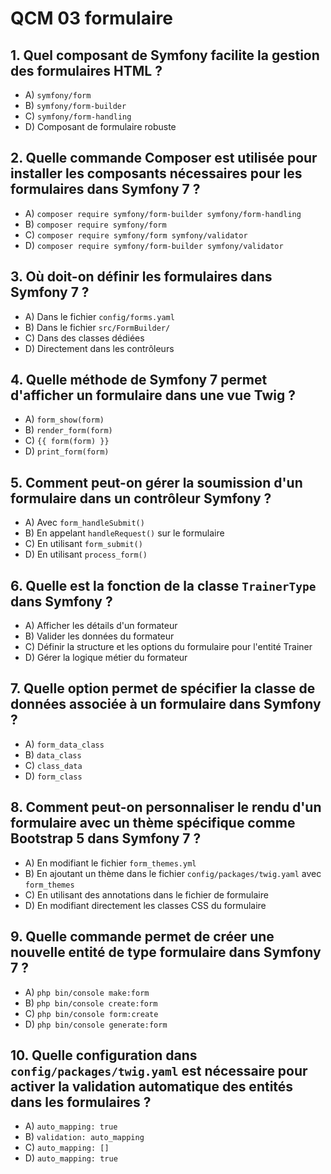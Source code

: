 # QCM 03 formulaire

## 1. Quel composant de Symfony facilite la gestion des formulaires HTML ?
- A) `symfony/form`
- B) `symfony/form-builder`
- C) `symfony/form-handling`
- D) Composant de formulaire robuste

## 2. Quelle commande Composer est utilisée pour installer les composants nécessaires pour les formulaires dans Symfony 7 ?
- A) `composer require symfony/form-builder symfony/form-handling`
- B) `composer require symfony/form`
- C) `composer require symfony/form symfony/validator`
- D) `composer require symfony/form-builder symfony/validator`

## 3. Où doit-on définir les formulaires dans Symfony 7 ?
- A) Dans le fichier `config/forms.yaml`
- B) Dans le fichier `src/FormBuilder/`
- C) Dans des classes dédiées
- D) Directement dans les contrôleurs

## 4. Quelle méthode de Symfony 7 permet d'afficher un formulaire dans une vue Twig ?
- A) `form_show(form)`
- B) `render_form(form)`
- C) `{{ form(form) }}`
- D) `print_form(form)`

## 5. Comment peut-on gérer la soumission d'un formulaire dans un contrôleur Symfony ?
- A) Avec `form_handleSubmit()`
- B) En appelant `handleRequest()` sur le formulaire
- C) En utilisant `form_submit()`
- D) En utilisant `process_form()`

## 6. Quelle est la fonction de la classe `TrainerType` dans Symfony ?
- A) Afficher les détails d'un formateur
- B) Valider les données du formateur
- C) Définir la structure et les options du formulaire pour l'entité Trainer
- D) Gérer la logique métier du formateur

## 7. Quelle option permet de spécifier la classe de données associée à un formulaire dans Symfony ?
- A) `form_data_class`
- B) `data_class`
- C) `class_data`
- D) `form_class`

## 8. Comment peut-on personnaliser le rendu d'un formulaire avec un thème spécifique comme Bootstrap 5 dans Symfony 7 ?
- A) En modifiant le fichier `form_themes.yml`
- B) En ajoutant un thème dans le fichier `config/packages/twig.yaml` avec `form_themes`
- C) En utilisant des annotations dans le fichier de formulaire
- D) En modifiant directement les classes CSS du formulaire

## 9. Quelle commande permet de créer une nouvelle entité de type formulaire dans Symfony 7 ?
- A) `php bin/console make:form`
- B) `php bin/console create:form`
- C) `php bin/console form:create`
- D) `php bin/console generate:form`

## 10. Quelle configuration dans `config/packages/twig.yaml` est nécessaire pour activer la validation automatique des entités dans les formulaires ?
- A) `auto_mapping: true`
- B) `validation: auto_mapping`
- C) `auto_mapping: []`
- D) `auto_mapping: true`